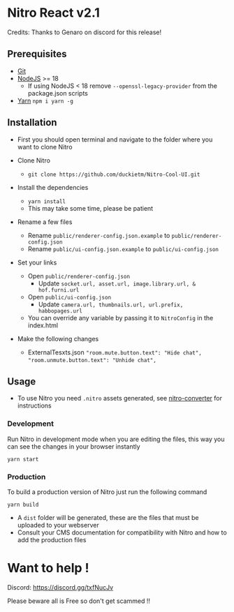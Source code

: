 # Nitro React v2.1

Credits: Thanks to Genaro on discord for this release!

## Prerequisites

-   [Git](https://git-scm.com/)
-   [NodeJS](https://nodejs.org/) >= 18
    - If using NodeJS < 18 remove `--openssl-legacy-provider` from the package.json scripts
-   [Yarn](https://yarnpkg.com/) `npm i yarn -g`

## Installation

-   First you should open terminal and navigate to the folder where you want to clone Nitro
-   Clone Nitro
    -   `git clone https://github.com/duckietm/Nitro-Cool-UI.git`
-   Install the dependencies
    -   `yarn install`
    -   This may take some time, please be patient
-   Rename a few files
    -   Rename `public/renderer-config.json.example` to `public/renderer-config.json`
    -   Rename `public/ui-config.json.example` to `public/ui-config.json`
-   Set your links
    -   Open `public/renderer-config.json`
        -   Update `socket.url, asset.url, image.library.url, & hof.furni.url`
    -   Open `public/ui-config.json`
        -   Update `camera.url, thumbnails.url, url.prefix, habbopages.url`
    -   You can override any variable by passing it to `NitroConfig` in the index.html
	
-   Make the following changes
	- ExternalTesxts.json
	`"room.mute.button.text": "Hide chat",`
	`"room.unmute.button.text": "Unhide chat",`

## Usage

-   To use Nitro you need `.nitro` assets generated, see [nitro-converter](https://git.krews.org/nitro/nitro-converter) for instructions

### Development

Run Nitro in development mode when you are editing the files, this way you can see the changes in your browser instantly

```
yarn start
```

### Production

To build a production version of Nitro just run the following command

```
yarn build
```

-   A `dist` folder will be generated, these are the files that must be uploaded to your webserver
-   Consult your CMS documentation for compatibility with Nitro and how to add the production files

# Want to help !
Discord: https://discord.gg/txfNucJv

Please beware all is Free so don't get scammed !!
